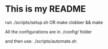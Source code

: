 # This is my README
run ./scripts/setup.sh
OR
make clobber && make

All the configurations are in ./config/ folder

and then use: ./scripts/automate.sh

